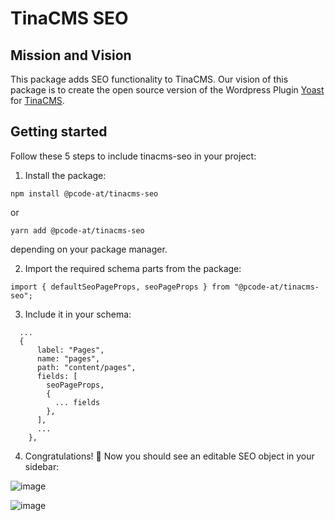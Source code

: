# TinaCMS SEO

## Mission and Vision
This package adds SEO functionality to TinaCMS. Our vision of this package is to create the open source version of the Wordpress Plugin [Yoast](https://yoast.com/wordpress/plugins/seo/) for [TinaCMS](https://tina.io/).

## Getting started
Follow these 5 steps to include tinacms-seo in your project:

1. Install the package:

```
npm install @pcode-at/tinacms-seo
``` 

or

```
yarn add @pcode-at/tinacms-seo
``` 
 
 depending on your package manager.

2. Import the required schema parts from the package:
```
import { defaultSeoPageProps, seoPageProps } from "@pcode-at/tinacms-seo";
```

3. Include it in your schema:

```
  ...
  {
      label: "Pages",
      name: "pages",
      path: "content/pages",
      fields: [
        seoPageProps,
        {
          ... fields
        },
      ],
      ...
    },
```

4. Congratulations! 🎉 Now you should see an editable SEO object in your sidebar:

![image](https://user-images.githubusercontent.com/29887207/161561181-4a2d6dae-a8f6-4cfd-8a5a-259f71222876.png)

![image](https://user-images.githubusercontent.com/29887207/161561313-4bd08fc9-e82d-4e9e-bea6-379351e298dc.png)

